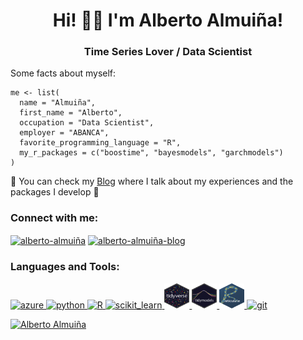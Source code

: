 <h1 align="center">Hi! 👋🏼 I'm Alberto Almuiña!</h1>
<h3 align="center">Time Series Lover / Data Scientist</h3>

Some facts about myself:

```
me <- list(
  name = "Almuiña",
  first_name = "Alberto",
  occupation = "Data Scientist",
  employer = "ABANCA",
  favorite_programming_language = "R",
  my_r_packages = c("boostime", "bayesmodels", "garchmodels")
)
```

📌 You can check my [Blog](https://albertoalmuinha.com/) where I talk about my experiences and the packages I develop 📖

<h3 align="left">Connect with me:</h3>
<p align="left">
<a href="https://www.linkedin.com/in/alberto-almui%C3%B1a-b1176881/" target="blank"><img align="center" src="https://cdn.jsdelivr.net/npm/simple-icons@3.0.1/icons/linkedin.svg" alt="alberto-almuiña" height="30" width="40" /></a> <a href="https://albertoalmuinha.com/" target="blank"><img align="center" src="https://shields.io/badge/Blog%20Posts-Proyectos-brightgreen" alt="alberto-almuiña-blog" height="30" width="140" /></a>
</p>

<h3 align="left">Languages and Tools:</h3>
<p align="left"> <a href="https://azure.microsoft.com/es-es/" target="_blank"> <img src="https://upload.wikimedia.org/wikipedia/commons/a/a8/Microsoft_Azure_Logo.svg" alt="azure" width="80" height="80"/> </a> <a href="https://www.python.org" target="_blank"> <img src="https://i1.wp.com/www.inferencelab.com/wp-content/uploads/Python-logo-notext.svg_.png?w=1024" alt="python" width="40" height="40"/> </a> <a href="https://www.r-project.org/" target="_blank"> <img src="https://www.r-project.org/logo/Rlogo.svg" alt="R" width="40" height="40"/> </a> <a href="https://scikit-learn.org/" target="_blank"> <img src="https://upload.wikimedia.org/wikipedia/commons/0/05/Scikit_learn_logo_small.svg" alt="scikit_learn" alt="scikit" width="40" height="40"/> </a> <a href="https://www.tidyverse.org/" target="_blank"> <img src="https://github.com/rstudio/hex-stickers/blob/master/SVG/tidyverse.svg" alt="tidyverse" width="40" height="40" </a> <a href="https://www.tidymodels.org/" target="_blank"> <img src="https://github.com/rstudio/hex-stickers/blob/master/SVG/tidymodels.svg" alt="tidymodels" width="40" height="40" </a> <a href="https://rstudio.github.io/reticulate/" target="_blank"> <img src="https://github.com/rstudio/hex-stickers/blob/master/SVG/reticulate.svg" alt="reticulate" width="40" height="40" </a> <a href="https://git-scm.com/" target="_blank"> <img src="https://www.vectorlogo.zone/logos/git-scm/git-scm-icon.svg" alt="git" width="40" height="40"/></p>

![Alberto Almuiña](https://github-readme-stats.vercel.app/api?username=AlbertoAlmuinha&show_icons=true)
